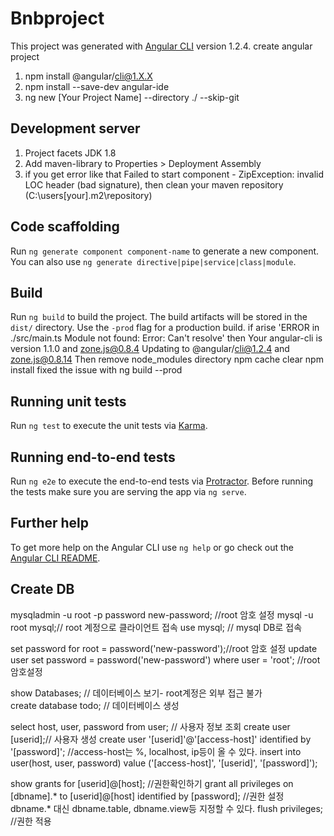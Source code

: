 # Bnbproject

This project was generated with [Angular CLI](https://github.com/angular/angular-cli) version 1.2.4.
create angular project

1. npm install @angular/cli@1.X.X
2. npm install --save-dev angular-ide
3. ng new [Your Project Name] --directory ./ --skip-git

## Development server

1. Project facets JDK 1.8
2. Add maven-library to Properties > Deployment Assembly
3. if you get error like that Failed to start component - ZipException: invalid LOC header (bad signature), 
then clean your maven repository (C:\users\[your]\.m2\repository)  

## Code scaffolding

Run `ng generate component component-name` to generate a new component. You can also use `ng generate directive|pipe|service|class|module`.

## Build

Run `ng build` to build the project. The build artifacts will be stored in the `dist/` directory. Use the `-prod` flag for a production build.
if arise 'ERROR in ./src/main.ts Module not found: Error: Can't resolve' then
    Your angular-cli is version 1.1.0 and zone.js@0.8.4
    Updating to @angular/cli@1.2.4 and zone.js@0.8.14
    Then
    remove node_modules directory
    npm cache clear
    npm install
    fixed the issue with ng build --prod

## Running unit tests

Run `ng test` to execute the unit tests via [Karma](https://karma-runner.github.io).

## Running end-to-end tests

Run `ng e2e` to execute the end-to-end tests via [Protractor](http://www.protractortest.org/).
Before running the tests make sure you are serving the app via `ng serve`.

## Further help

To get more help on the Angular CLI use `ng help` or go check out the [Angular CLI README](https://github.com/angular/angular-cli/blob/master/README.md).

## Create DB
mysqladmin -u root -p password new-password; //root 암호 설정 
mysql -u root mysql;// root 계정으로 클라이언트 접속
use mysql; // mysql DB로 접속

set password for root = password('new-password');//root 암호 설정
update user set password = password('new-password') where user = 'root'; //root 암호설정

show Databases; // 데이터베이스 보기- root계정은 외부 접근 불가 </br>
create database todo; // 데이터베이스 생성 </br>

select host, user, password from user; // 사용자 정보 조회
create user [userid];// 사용자 생성
create user '[userid]'@'[access-host]' identified by '[password]'; //access-host는 %, localhost, ip등이 올 수 있다.
insert into user(host, user, password) value ('[access-host]', '[userid]', '[password]');

show grants for [userid]@[host]; //권한확인하기
grant all privileges on [dbname].* to [userid]@[host] identified by [password]; //권한 설정 dbname.* 대신 dbname.table, dbname.view등 지정할 수 있다.
flush privileges; //권한 적용

